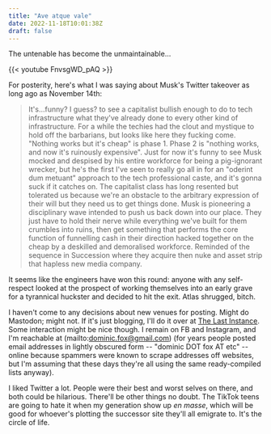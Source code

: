 ```yaml
---
title: "Ave atque vale"
date: 2022-11-18T10:01:38Z
draft: false
---
```

The untenable has become the unmaintainable...

{{< youtube FnvsgWD_pAQ >}}

For posterity, here's what I was saying about Musk's Twitter takeover as long ago as November 14th:

> It's...funny? I guess? to see a capitalist bullish enough to do to tech infrastructure what they've already done to every other kind of infrastructure. For a while the techies had the clout and mystique to hold off the barbarians, but looks like here they fucking come.
> "Nothing works but it's cheap" is phase 1. Phase 2 is "nothing works, and now it's ruinously expensive".
> Just for now it's funny to see Musk mocked and despised by his entire workforce for being a pig-ignorant wrecker, but he's the first I've seen to really go all in for an "oderint dum metuant" approach to the tech professional caste, and it's gonna suck if it catches on.
> The capitalist class has long resented but tolerated us because we're an obstacle to the arbitrary expression of their will but they need us to get things done. Musk is pioneering a disciplinary wave intended to push us back down into our place.
> They just have to hold their nerve while everything we've built for them crumbles into ruins, then get something that performs the core function of funnelling cash in their direction hacked together on the cheap by a deskilled and demoralised workforce.
> Reminded of the sequence in Succession where they acquire then nuke and asset strip that hapless new media company.

It seems like the engineers have won this round: anyone with any self-respect looked at the prospect of working themselves into an early grave for a tyrannical huckster and decided to hit the exit. Atlas shrugged, bitch.

I haven't come to any decisions about new venues for posting. Might do Mastodon; might not. If it's just blogging, I'll do it over at [The Last Instance](httos://thelastinstance.com). Some interaction might be nice though. I remain on FB and Instagram, and I'm reachable at (mailto:dominic.fox@gmail.com) (for years people posted email addresses in lightly obscured form -- "dominic DOT fox AT etc" -- online because spammers were known to scrape addresses off websites, but I'm assuming that these days they're all using the same ready-compiled lists anyway).

I liked Twitter a lot. People were their best and worst selves on there, and both could be hilarious. There'll be other things no doubt. The TikTok teens are going to hate it when my generation show up _en masse_, which will be good for whoever's plotting the successor site they'll all emigrate to. It's the circle of life.
